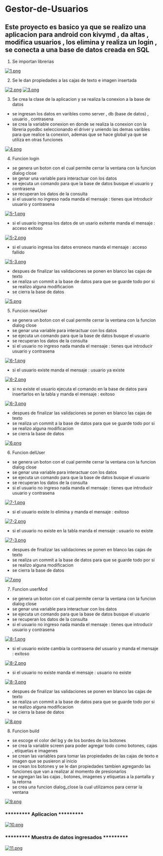 # Gestor-de-Usuarios
## Este proyecto es basico ya que se realizo una aplicacion para android con kivymd , da altas , modifica usuarios , los elimina y realiza un login , se conecta a una base de datos creada en SQL

1. Se importan librerias 

[![1.png](https://i.postimg.cc/6QSrPwRs/1.png)](https://postimg.cc/cKRtKpXT)

2. Se le dan propiedades a las cajas de texto e imagen insertada

[![2.png](https://i.postimg.cc/nzBDwmp7/2.png)](https://postimg.cc/R6ChWN3V)
[![3.png](https://i.postimg.cc/VNbrdtST/3.png)](https://postimg.cc/R34VYNLQ)

3. Se crea la clase de la aplicacion y se realiza la conexion a la base de datos
- se ingresan los datos en varibles como server , db (base de datos) , usuario , contrasena
- se crea la variable conexion en donde se realiza la conexion con la libreria pyodbc seleccionando el driver y uniendo las demas varibles para que realice la conexion, ademas que se hace global ya que se utiliza en otras funciones

[![4.png](https://i.postimg.cc/g0pYVtNv/4.png)](https://postimg.cc/SnZFqd0s)

4. Funcion login
- se genera un boton con el cual permite cerrar la ventana con la funcion dialog close
- se genar una variable para interactuar con los datos 
- se ejecuta un comando para que la base de datos busque el usuario y contrasena 
- se recuperan los datos de la consulta
- si el usuario no ingreso nada manda el mensaje : tienes que introducir usuario y contrasena

[![5-1.png](https://i.postimg.cc/25XrsjCx/5-1.png)](https://postimg.cc/xkHwH2Jk)

- si el usuario ingresa los datos de un usario exitente manda el mensaje : acceso exitoso

[![5-2.png](https://i.postimg.cc/JhH2hRbx/5-2.png)](https://postimg.cc/gwdDSFtL)

- si el usuario ingresa los datos erroneos manda el mensaje : acceso fallido 

[![5-3.png](https://i.postimg.cc/fLxqx5q0/5-3.png)](https://postimg.cc/dkV9FRYq)

- despues de finalizar las validaciones se ponen en blanco las cajas de texto
- se realiza un commit a la base de datos para que se guarde todo por si se realizo alguna modificacion
- se cierra la base de datos 

[![5.png](https://i.postimg.cc/zG6hqNDq/5.png)](https://postimg.cc/PCbJMB87)

5. Funcion newUser 
- se genera un boton con el cual permite cerrar la ventana con la funcion dialog close
- se genar una variable para interactuar con los datos 
- se ejecuta un comando para que la base de datos busque el usuario 
- se recuperan los datos de la consulta
- si el usuario no ingreso nada manda el mensaje : tienes que introducir usuario y contrasena

[![6-1.png](https://i.postimg.cc/L8KTVjft/6-1.png)](https://postimg.cc/LnDL9Yx5)

- si el usuario existe manda el mensaje : usuario ya existe 

[![6-2.png](https://i.postimg.cc/R0GL98Yd/6-2.png)](https://postimg.cc/PLpwQ6Tv)

- si no existe el usuario ejecuta el comando en la base de datos para insertarlos en la tabla y manda el mensaje : exitoso

[![6-3.png](https://i.postimg.cc/RFD1Jt4n/6-3.png)](https://postimg.cc/dkGZzL7q)

- despues de finalizar las validaciones se ponen en blanco las cajas de texto
- se realiza un commit a la base de datos para que se guarde todo por si se realizo alguna modificacion
- se cierra la base de datos 

[![6.png](https://i.postimg.cc/V6dGhmNn/6.png)](https://postimg.cc/KkhDkXB8)

6. Funcion delUser
- se genera un boton con el cual permite cerrar la ventana con la funcion dialog close
- se genar una variable para interactuar con los datos 
- se ejecuta un comando para que la base de datos busque el usuario 
- se recuperan los datos de la consulta
- si el usuario no ingreso nada manda el mensaje : tienes que introducir usuario y contrasena

[![7-1.png](https://i.postimg.cc/1tGH2XQg/7-1.png)](https://postimg.cc/R60KnMq9)

- si el usuario existe lo elimina y manda el mensaje : exitoso

[![7-2.png](https://i.postimg.cc/XNDG33YX/7-2.png)](https://postimg.cc/bdkNH7bj)

- si el usuario no existe en la tabla manda el mensaje : usuario no existe

[![7-3.png](https://i.postimg.cc/xdR8ZVZf/7-3.png)](https://postimg.cc/VSJzSp1p)

- despues de finalizar las validaciones se ponen en blanco las cajas de texto
- se realiza un commit a la base de datos para que se guarde todo por si se realizo alguna modificacion
- se cierra la base de datos 

[![7.png](https://i.postimg.cc/y8CNYN46/7.png)](https://postimg.cc/ZCjmw45X)

7. Funcion userMod
- se genera un boton con el cual permite cerrar la ventana con la funcion dialog close
- se genar una variable para interactuar con los datos 
- se ejecuta un comando para que la base de datos busque el usuario 
- se recuperan los datos de la consulta
- si el usuario no ingreso nada manda el mensaje : tienes que introducir usuario y contrasena

[![8-1.png](https://i.postimg.cc/MGvZ9f1D/8-1.png)](https://postimg.cc/jWYr55gw)

- si el usuario existe cambia la contrasena del usuario y manda el mensaje : exitoso 

[![8-2.png](https://i.postimg.cc/QM9sQGrY/8-2.png)](https://postimg.cc/3yTPhqN2)

- si el usuario no existe manda el mensaje : usuario no existe

[![8-3.png](https://i.postimg.cc/65MNF5W1/8-3.png)](https://postimg.cc/0bK3wvJp)

- despues de finalizar las validaciones se ponen en blanco las cajas de texto
- se realiza un commit a la base de datos para que se guarde todo por si se realizo alguna modificacion
- se cierra la base de datos 

[![8.png](https://i.postimg.cc/PxQ7Z2NF/8.png)](https://postimg.cc/G89znPFk)

8. Funcion build
- se escoge el color del bg y de los bordes de los botones 
- se crea la variable screen para poder agregar todo como botones, cajas , etiquetas e imagenes
- se crean las variables para tomar las propiedades de las cajas de texto e imagen que se pusieron al inicio
- se crean los botones y se le dan propiedades tambien agregando las funciones que van a realizar al momento de presionarlos 
- se agregan las las cajas , botones, imagenes y etiquetas a la pantalla y la retorna 
- se crea una funcion dialog_close la cual utilizamos para cerrar la ventana 

[![9.png](https://i.postimg.cc/7YWWgCYD/9.png)](https://postimg.cc/3d21hxvb)

###                     ********* Aplicacion *********

[![10.png](https://i.postimg.cc/brM4NdZz/10.png)](https://postimg.cc/0KYVVkG3)

###                     ********* Muestra de datos ingresados *********

[![11.png](https://i.postimg.cc/dtPzXZcB/11.png)](https://postimg.cc/XXLHBJJG)

